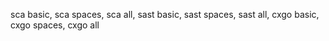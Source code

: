 sca basic,
sca spaces,
sca all,
sast basic,
sast spaces,
sast all,
cxgo basic,
cxgo spaces,
cxgo all
